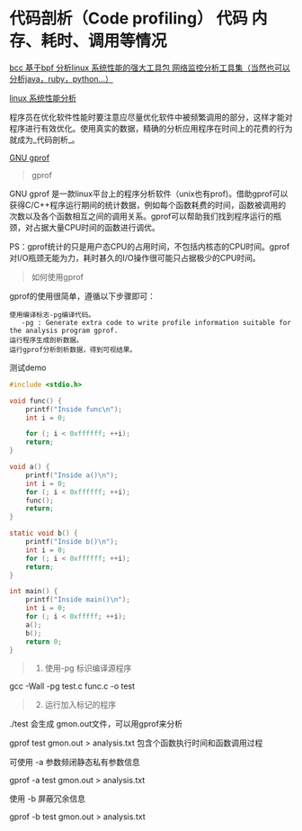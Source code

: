 # 代码剖析（Code profiling） 代码 内存、耗时、调用等情况

[bcc 基于bpf 分析linux 系统性能的强大工具包 网络监控分析工具集（当然也可以分析java，ruby，python...）](https://github.com/Ewenwan/bcc)

[linux 系统性能分析](https://nova.polymtl.ca/~suchakra/)


程序员在优化软件性能时要注意应尽量优化软件中被频繁调用的部分，这样才能对程序进行有效优化。使用真实的数据，精确的分析应用程序在时间上的花费的行为就成为_代码剖析_。

[GNU gprof](https://fooyou.github.io/document/2015/07/22/performance-tools-for-linux-cplusplus.html)

> gprof

GNU gprof 是一款linux平台上的程序分析软件（unix也有prof)。借助gprof可以获得C/C++程序运行期间的统计数据，例如每个函数耗费的时间，函数被调用的次数以及各个函数相互之间的调用关系。gprof可以帮助我们找到程序运行的瓶颈，对占据大量CPU时间的函数进行调优。

PS：gprof统计的只是用户态CPU的占用时间，不包括内核态的CPU时间。gprof对I/O瓶颈无能为力，耗时甚久的I/O操作很可能只占据极少的CPU时间。

> 如何使用gprof

gprof的使用很简单，遵循以下步骤即可：

    使用编译标志-pg编译代码。
       -pg : Generate extra code to write profile information suitable for the analysis program gprof.
    运行程序生成剖析数据。
    运行gprof分析剖析数据，得到可视结果。

测试demo
```c
#include <stdio.h>

void func() {
    printf("Inside func\n");
    int i = 0;

    for (; i < 0xffffff; ++i);
    return;
}

void a() {
    printf("Inside a()\n");
    int i = 0;
    for (; i < 0xffffff; ++i);
    func();
    return;
}

static void b() {
    printf("Inside b()\n");
    int i = 0;
    for (; i < 0xffffff; ++i);
    return;
}

int main() {
    printf("Inside main()\n");
    int i = 0;
    for (; i < 0xfffff; ++i);
    a();
    b();
    return 0;
}

```

> 1. 使用-pg 标识编译源程序

gcc -Wall -pg test.c func.c -o test

> 2. 运行加入标记的程序

./test   会生成 gmon.out文件，可以用gprof来分析

gprof test gmon.out > analysis.txt  包含个函数执行时间和函数调用过程

可使用 -a 参数频闭静态私有参数信息

gprof -a test gmon.out > analysis.txt  

使用 -b 屏蔽冗余信息

gprof -b test gmon.out > analysis.txt 











